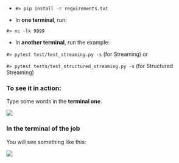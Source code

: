 


- ```#> pip install -r requirements.txt```


- In **one terminal**, run:
```
#> nc -lk 9999
```

- In **another terminal**, run the example:

```#> pytest test/test_streaming.py -s``` (for Streaming) or

```#> pytest tests/test_structured_streaming.py -s``` (for Structured Streaming)


### To see it in action:
Type some words in the **terminal one**.

![](./resources/netcat.png)


### In the terminal of the job
You will see something like this:

![](./resources/output.png)